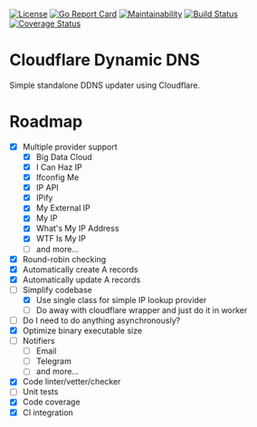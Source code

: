 [![License](https://img.shields.io/github/license/kerti/cloudflare-ddns?style=for-the-badge)](https://github.com/kerti/cloudflare-ddns/blob/master/LICENSE)
[![Go Report Card](https://goreportcard.com/badge/github.com/kerti/cloudflare-ddns?style=for-the-badge)](https://goreportcard.com/report/github.com/kerti/cloudflare-ddns)
[![Maintainability](https://img.shields.io/codeclimate/maintainability-percentage/kerti/cloudflare-ddns?style=for-the-badge)](https://codeclimate.com/github/kerti/cloudflare-ddns/maintainability)
[![Build Status](https://img.shields.io/travis/kerti/cloudflare-ddns/master?style=for-the-badge)](https://travis-ci.org/kerti/cloudflare-ddns)
[![Coverage Status](https://img.shields.io/coveralls/github/kerti/cloudflare-ddns?style=for-the-badge)](https://coveralls.io/github/kerti/cloudflare-ddns?branch=master)

# Cloudflare Dynamic DNS

Simple standalone DDNS updater using Cloudflare.

# Roadmap

- [x] Multiple provider support
  - [x] Big Data Cloud
  - [x] I Can Haz IP
  - [x] Ifconfig Me
  - [x] IP API
  - [x] IPify
  - [x] My External IP
  - [x] My IP
  - [x] What's My IP Address
  - [x] WTF Is My IP
  - [ ] and more...
- [x] Round-robin checking
- [x] Automatically create A records
- [x] Automatically update A records
- [ ] Simplify codebase
  - [x] Use single class for simple IP lookup provider
  - [ ] Do away with cloudflare wrapper and just do it in worker
- [ ] Do I need to do anything asynchronously?
- [x] Optimize binary executable size
- [ ] Notifiers
  - [ ] Email
  - [ ] Telegram
  - [ ] and more...
- [x] Code linter/vetter/checker
- [ ] Unit tests
- [x] Code coverage
- [x] CI integration